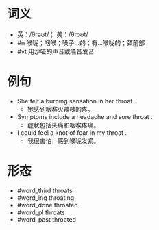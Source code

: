 # 词义
- 英：/θrəʊt/； 美：/θroʊt/
- #n 喉咙；咽喉；嗓子…的；有…喉咙的；颈前部
- #vt 用沙哑的声音或嗓音发音
# 例句
- She felt a burning sensation in her throat .
	- 她感到咽喉火辣辣的疼。
- Symptoms include a headache and sore throat .
	- 症状包括头痛和咽喉疼痛。
- I could feel a knot of fear in my throat .
	- 我很害怕，感到喉咙发紧。
# 形态
- #word_third throats
- #word_ing throating
- #word_done throated
- #word_pl throats
- #word_past throated
